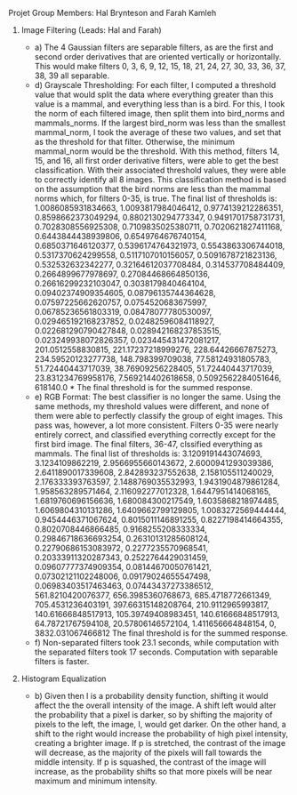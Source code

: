 Projet Group Members: Hal Brynteson and Farah Kamleh

1. Image Filtering (Leads: Hal and Farah)
    * a) The 4 Gaussian filters are separable filters, as are the first and second order derivatives that are oriented vertically or horizontally. This would make filters 0, 3, 6, 9, 12, 15, 18, 21, 24, 27, 30, 33, 36, 37, 38, 39 all separable. 
    * d) Grayscale Thresholding:
        For each filter, I computed a threshold value that would split the data where everything greater than this value is a mammal, and everything less than is a bird. For this, I took the norm of each filtered image, then split them into bird_norms and mammals_norms. If the largest bird_norm was less than the smallest mammal_norm, I took the average of these two values, and set that as the threshold for that filter. Otherwise, the minimum mammal_norm would be the threshold. With this method, filters 14, 15, and 16, all first order derivative filters, were able to get the best classification. With their associated threshold values, they were able to correctly identify all 8 images. This classification method is based on the assumption that the bird norms are less than the mammal norms which, for filters 0-35, is true. 
        The final list of thresholds is: 1.0086085931834663, 1.0093817984046412, 0.9774139212286351, 0.8598662373049294, 0.8802130294773347, 0.9491701758731731, 0.7028308556925308, 0.7109835025380711, 0.7020621827411168, 0.6443844438939806, 0.6549764676740154, 0.6850371646120377, 0.5396174764321973, 0.5543863306744018, 0.5317370624299558, 0.5117107010156057, 0.5091678721823136, 0.532532632342277, 0.32164612037708484, 0.314537708484409, 0.2664899677978697, 0.27084468664850136, 0.26616299232103047, 0.3038179840464104, 0.09402374909354605, 0.08796135744364628, 0.07597225662620757, 0.0754520683675997, 0.06785236561803319, 0.08478077780530097, 0.029465192168237852, 0.02482596084118927, 0.022681290790427848, 0.028942168237853515, 0.023249938072826357, 0.023445431472081217, 201.0512558830815, 221.17237218999276, 228.64426667875273, 234.59520123277738, 148.798399709038, 77.58124931805783, 51.72440443717039, 38.76909256228405, 51.72440443717039, 23.831234769958176, 7.569214402618658, 0.5092562284051646, 618140.0
            * The final threshold is for the summed response. 
    * e) RGB Format:
        The best classifier is no longer the same. Using the same methods, my threshold values were different, and none of them were able to perfectly classify the group of eight images. This pass was, however, a lot more consistent. Filters 0-35 were nearly entirely correct, and classified everything correctly except for the first bird image. The final filters, 36-47, clssified everything as mammals. 
        The final list of thresholds is: 3.1209191443074693, 3.1234109862219, 2.9566955660143672, 2.6000941293039386, 2.6411890017339608, 2.842893237552638, 2.158105511240029, 2.176333393763597, 2.1488769035532993, 1.9431904879861284, 1.958563289571464, 2.116092277012328, 1.6447951414068165, 1.6819760696156636, 1.680084300217549, 1.6035868218974485, 1.6069804310131286, 1.6409662799129805, 1.0083272569444444, 0.9454446371067624, 0.8015011146891255, 0.8227198414664355, 0.8020708446866485, 0.9168255208333334, 0.29846718636693254, 0.26310131285608124, 0.22790686153083972, 0.2277235570968541, 0.20333911320287343, 0.2522764429031459, 0.09607777374909354, 0.08144670050761421, 0.07302121102248006, 0.09179024655547498, 0.06983403517463463, 0.07443437273386512, 561.8210420076377, 656.3985360768673, 685.4718772661349, 705.4531236403191, 397.66315148208764, 210.9112965993817, 140.61666848517913, 105.39749408983451, 140.61666848517913, 64.78721767594108, 20.57806146572104, 1.411656664848154, 0, 3832.031067466812
            The final threshold is for the summed response. 
    * f) Non-separated filters took 23.1 seconds, while computation with the separated filters took 17 seconds. Computation with separable filters is faster.

2. Histogram Equalization
    * b) Given then I is a probability density function, shifting it would affect the the overall intensity of the image. A shift left would alter the probability that a pixel is darker, so by shifting the majority of pixels to the left, the image, I, would get darker. On the other hand, a shift to the right would increase the probability of high pixel intensity, creating a brighter image. If p is stretched, the contrast of the image will decrease, as the majority of the pixels will fall towards the middle intensity. If p is squashed, the contrast of the image will increase, as the probability shifts so that more pixels will be near maximum and minimum intensity.  

